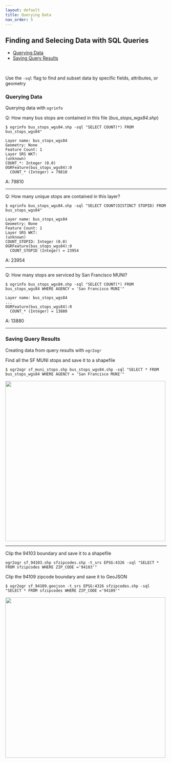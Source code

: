 ```yaml
---
layout: default
title: Querying Data
nav_order: 5
---
```


## Finding and Selecing Data with SQL Queries

* [Querying Data](#querying-data)
* [Saving Query Results](#saving-query-results)
<br/>

Use the `-sql` flag to find and subset data by specific fields, attributes, or geometry

### Querying Data

Querying data with `ogrinfo`

Q: How many bus stops are contained in this file (_bus_stops_wgs84.shp_)

```
$ ogrinfo bus_stops_wgs84.shp -sql "SELECT COUNT(*) FROM bus_stops_wgs84"
```

```
Layer name: bus_stops_wgs84
Geometry: None
Feature Count: 1
Layer SRS WKT:
(unknown)
COUNT_*: Integer (0.0)
OGRFeature(bus_stops_wgs84):0
  COUNT_* (Integer) = 79810
```
A: 79810

---


Q: How many unique stops are contained in this layer?


```
$ ogrinfo bus_stops_wgs84.shp -sql "SELECT COUNT(DISTINCT STOPID) FROM bus_stops_wgs84"
```
```
Layer name: bus_stops_wgs84
Geometry: None
Feature Count: 1
Layer SRS WKT:
(unknown)
COUNT_STOPID: Integer (0.0)
OGRFeature(bus_stops_wgs84):0
  COUNT_STOPID (Integer) = 23954
```

A: 23954

---


Q: How many stops are serviced by San Francisco MUNI?

```
$ ogrinfo bus_stops_wgs84.shp -sql "SELECT COUNT(*) FROM bus_stops_wgs84 WHERE AGENCY = 'San Francisco MUNI'"
```

```
Layer name: bus_stops_wgs84
...
OGRFeature(bus_stops_wgs84):0
  COUNT_* (Integer) = 13880
```

A: 13880

---

### Saving Query Results


Creating data from query results with `ogr2ogr`

Find all the SF MUNI stops and save it to a shapefile

```
$ ogr2ogr sf_muni_stops.shp bus_stops_wgs84.shp -sql "SELECT * FROM bus_stops_wgs84 WHERE AGENCY = 'San Francisco MUNI'"
```
<img src="https://raw.githubusercontent.com/kimdurante/intro-to-gdal/master/images/sfmuni.png" width="500">

---
Clip the 94103 boundary and save it to a shapefile

```
ogr2ogr sf_94103.shp sfzipcodes.shp -t_srs EPSG:4326 -sql "SELECT * FROM sfzipcodes WHERE ZIP_CODE ='94103'"
```

Clip the 94109 zipcode boundary and save it to GeoJSON

```
$ ogr2ogr sf_94109.geojson -t_srs EPSG:4326 sfzipcodes.shp -sql "SELECT * FROM sfzipcodes WHERE ZIP_CODE ='94109'"
```
<img src="https://raw.githubusercontent.com/kimdurante/intro-to-gdal/master/images/94109.png" width="500">
